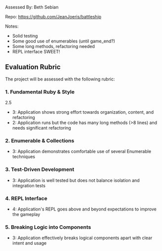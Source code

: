 Assessed By: Beth Sebian

Repo: https://github.com/JeanJoeris/battleship

Notes:
- Solid testing
- Some good use of enumerables (until game_end?)
- Some long methods, refactoring needed
- REPL interface SWEET!

## Evaluation Rubric

The project will be assessed with the following rubric:

### 1. Fundamental Ruby & Style
2.5
* 3:  Application shows strong effort towards organization, content, and refactoring
* 2:  Application runs but the code has many long methods (>8 lines) and needs significant refactoring

### 2. Enumerable & Collections
* 3: Application demonstrates comfortable use of several Enumerable techniques

### 3. Test-Driven Development
* 3: Application is well tested but does not balance isolation and integration tests

### 4. REPL Interface
* 4: Application's REPL goes above and beyond expectations to improve the gameplay

### 5. Breaking Logic into Components
* 3: Application effectively breaks logical components apart with clear intent and usage
